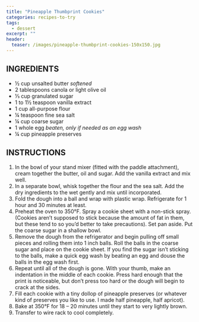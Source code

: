 ```yaml
---
title: "Pineapple Thumbprint Cookies"
categories: recipes-to-try
tags: 
  - dessert
excerpt: ""
header:
  teaser: /images/pineapple-thumbprint-cookies-150x150.jpg
---
```


## INGREDIENTS
* ½ cup unsalted butter *softened*
* 2 tablespoons canola or light olive oil
* ⅓ cup granulated sugar
* 1 to 1½ teaspoon vanilla extract
* 1 cup all-purpose flour
* ¼ teaspoon fine sea salt
* ¼ cup coarse sugar
* 1 whole egg *beaten, only if needed as an egg wash*
* ¼ cup pineapple preserves

## INSTRUCTIONS
1. In the bowl of your stand mixer (fitted with the paddle attachment), cream together the butter, oil and sugar. Add the vanilla extract and mix well.
2. In a separate bowl, whisk together the flour and the sea salt. Add the dry ingredients to the wet gently and mix until incorporated.
3. Fold the dough into a ball and wrap with plastic wrap. Refrigerate for 1 hour and 30 minutes at least.
4. Preheat the oven to 350°F. Spray a cookie sheet with a non-stick spray. (Cookies aren’t supposed to stick because the amount of fat in them, but these tend to so you’d better to take precautions). Set pan aside. Put the coarse sugar in a shallow bowl.
5. Remove the dough from the refrigerator and begin pulling off small pieces and rolling them into 1 inch balls. Roll the balls in the coarse sugar and place on the cookie sheet. If you find the sugar isn’t sticking to the balls, make a quick egg wash by beating an egg and douse the balls in the egg wash first.
5. Repeat until all of the dough is gone. With your thumb, make an indentation in the middle of each cookie. Press hard enough that the print is noticeable, but don’t press too hard or the dough will begin to crack at the sides.
6. Fill each cookie with a tiny dollop of pineapple preserves (or whatever kind of preserves you like to use. I made half pineapple, half apricot).
7. Bake at 350°F for 18 – 20 minutes until they start to very lightly brown.
8. Transfer to wire rack to cool completely.